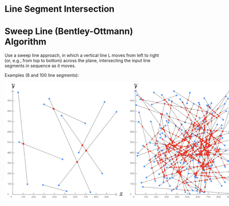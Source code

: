 # Line Segment Intersection


# Sweep Line (Bentley-Ottmann) Algorithm

Use a sweep line approach, in which a vertical line L moves from left to right (or, e.g., from top to bottom) across the plane, intersecting the input line segments in sequence as it moves.

Examples (8 and 100 line segments):


<p style="display: flex; justify-content: space-around ;">

  <img src="https://raw.githubusercontent.com/bmzare/Computational-Geometry/main/3.%20Line%20Segment%20Intersection/Sweep%20Line%20Algorithm/asset/Sweep-Line-1.png" style="width: 400px;" alt="Image 1">
  <img src="https://raw.githubusercontent.com/bmzare/Computational-Geometry/main/3.%20Line%20Segment%20Intersection/Sweep%20Line%20Algorithm/asset/Sweep-Line-2.png" style="width: 400px;" alt="Image 2">
</p>